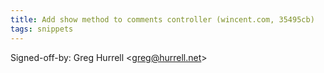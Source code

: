 ```yaml
---
title: Add show method to comments controller (wincent.com, 35495cb)
tags: snippets
---
```


Signed-off-by: Greg Hurrell &lt;greg@hurrell.net&gt;
